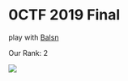 # 0CTF 2019 Final

play with [Balsn](https://balsn.tw/)

Our Rank: 2

![](https://github.com/w181496/CTF/blob/master/0ctf2019_final/scoreboard.png)
